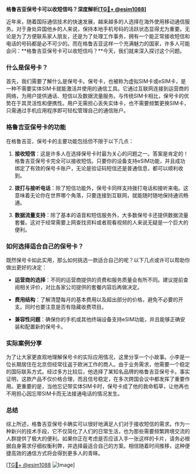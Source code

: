 **格鲁吉亚保号卡可以收短信吗？深度解析[[TG💪+ @esim1088](https://t.me/s/esim1088)]**

近年来，随着国际通信技术的快速发展，越来越多的人选择在海外使用移动通信服务。对于身处异国他乡的人来说，保持本地手机号码的活跃状态显得尤为重要。无论是为了方便联系家人朋友，还是为了处理工作事务，拥有一个能正常接收短信和电话的号码都是必不可少的。而在格鲁吉亚这样一个充满魅力的国家，许多人可能会问：**格鲁吉亚保号卡可以收短信吗？**今天，我们就来深入探讨这个问题。

### 什么是保号卡？

首先，我们需要了解什么是保号卡。保号卡，也被称为虚拟SIM卡或eSIM卡，是一种不需要实体SIM卡就能激活并使用的通信工具。它通过互联网连接到运营商的网络，为用户提供通话、短信以及数据流量服务。与传统SIM卡相比，保号卡的优势在于其灵活性和便携性。用户无需担心丢失实体卡，也不需要频繁更换SIM卡，只需通过手机应用程序即可轻松管理自己的通信账户。

### 格鲁吉亚保号卡的功能

在格鲁吉亚，保号卡的主要功能包括但不限于以下几点：

1. **接收短信**：这是许多人在选择保号卡时最为关心的问题之一。答案是肯定的！格鲁吉亚保号卡完全可以接收短信。只要你的设备支持eSIM功能，并且成功绑定了有效的保号卡账户，无论是验证码短信还是普通信息，都可以顺利收到。
   
2. **拨打与接听电话**：除了短信功能外，保号卡同样支持拨打电话和接听来电。这意味着无论你在世界哪个角落，只要连接到互联网，就能随时随地保持通讯畅通。

3. **数据流量支持**：除了基本的语音和短信服务外，大多数保号卡还提供数据流量套餐。这对于经常需要上网查找资料或者观看视频的人来说无疑是一个巨大的便利。

### 如何选择适合自己的保号卡？

既然保号卡如此实用，那么如何挑选一款适合自己的呢？以下几点或许可以帮助你做出更好的决定：

- **运营商的选择**：不同的运营商提供的资费和服务质量会有所不同。建议提前查阅相关评价，对比各家公司提供的套餐内容后再做决定。
  
- **费用结构**：了解清楚每月的基本费用以及超出部分的价格，避免不必要的开支。同时也要注意是否有隐藏收费项目。

- **兼容性问题**：确保你的手机或其他终端设备支持eSIM功能，并且能够正确安装和配置新的保号卡。

### 实际案例分享

为了让大家更直观地理解保号卡的实际应用情况，这里分享一个小故事。小李是一位长期居住在北京但经常往返于欧洲工作的商人。由于业务需求，他需要一个稳定的国际联系方式。经过多方比较后，他选择了某知名品牌的格鲁吉亚保号卡。事实证明，这款产品不仅价格合理，而且信号稳定，在多次跨国会议中都发挥了重要作用。更重要的是，当他忘记带实体SIM卡时，保号卡成了他的救命稻草，让他再也不用担心因忘带SIM卡而无法接通电话的情况发生。

### 总结

综上所述，格鲁吉亚保号卡确实可以很好地满足人们对于接收短信的需求。作为一种新兴的技术手段，它不仅简化了人们的日常生活，也为那些需要频繁跨境交流的人群提供了极大的便利。如果你正在考虑是否应该入手一张这样的卡片，请务必根据自身需求仔细权衡利弊，并选择最适合自己的方案。相信随着时间推移，这种便捷高效的通信方式将会得到更多人的青睐。

[[TG💪+ @esim1088](https://t.me/s/esim1088) ![Image](https://i.postimg.cc/4NQfJmqS/Snipaste-2025-05-13-00-14-12.png)]
